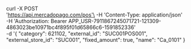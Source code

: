curl -X POST \
      'https://api.mercadopago.com/pos'\
       -H 'Content-Type: application/json' \
       -H 'Authorization: Bearer APP_USR-7911867245071721-121309-4863023be10971bc4f895f01d65866c6-1591852336' \
       -d '{
  "category": 621102,
  "external_id": "SUC001POS001",
  "external_store_id": "SUC001",
  "fixed_amount": true,
  "name": "Ca_0101"
}